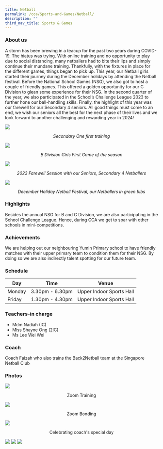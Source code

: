 ```yaml
---
title: Netball
permalink: /cca/Sports-and-Games/Netball/
description: ""
third_nav_title: Sports & Games
---
```

### About us

A storm has been brewing in a teacup for the past two years during COVID-19. The hiatus was trying. With online training and no opportunity to play due to social distancing, many netballers had to bite their lips and simply continue their mundane training. Thankfully, with the fixtures in place for the different games, things began to pick up. This year, our Netball girls started their journey during the December holidays by attending the Netball festival. Before the National School Games (NSG), we also got to host a couple of friendly games. This offered a golden opportunity for our C Division to glean some experience for their NSG. In the second quarter of the year, we also participated in the School’s Challenge League 2023 to further hone our ball-handling skills. Finally, the highlight of this year was our farewell for our Secondary 4 seniors. All good things must come to an end, we wish our seniors all the best for the next phase of their lives and we look forward to another challenging and rewarding year in 2024!

![](/images/CCA/Netball/netball_2023_01.png)
<p align="center"><i>Secondary One first training</i></p>

![](/images/CCA/Netball/netball_2023_02.png)
<p align="center"><i>B Division Girls First Game of the season</i></p>

![](/images/CCA/Netball/netball_2023_03.png)
<p align="center"><i>2023 Farewell Session with our Seniors, Secondary 4 Netballers</i></p>

![](/images/CCA/Netball/netball_2023_04.png)
<p align="center"><i>December Holiday Netball Festival, our Netballers in green bibs</i></p>

### Highlights

Besides the annual NSG for B and C Division, we are also participating in the School Challenge League. Hence, during CCA we get to spar with other schools in mini-competitions.

### Achievements

We are helping out our neighbouring Yumin Primary school to have friendly matches with their upper primary team to condition them for their NSG. By doing so we are also indirectly talent spotting for our future team.

### Schedule

| Day | Time | Venue |
| -------- | -------- | -------- |
| Monday | 3.30pm - 6.30pm | Upper Indoor Sports Hall |
| Friday | 1.30pm - 4.30pm | Upper Indoor Sports Hall |

### Teachers-in charge

* Mdm Nadiah (IC)  
* Miss Shayne Ong (2IC)  
* Ms Lee Wei Wei

### Coach

Coach Faizah who also trains the Back2Netball team at the Singapore Netball Club
  
### Photos

![](/images/Zoom%20Training.jpeg)
<center>Zoom Training</center>

![](/images/Zoom%20Bonding.jpeg)
<center>Zoom Bonding</center>

![](/images/Group%202.jpeg)
<center>Celebrating coach's special day </center>

![](/images/Team%201.jpeg)
![](/images/Team%202.jpeg)
![](/images/Training.jpeg)